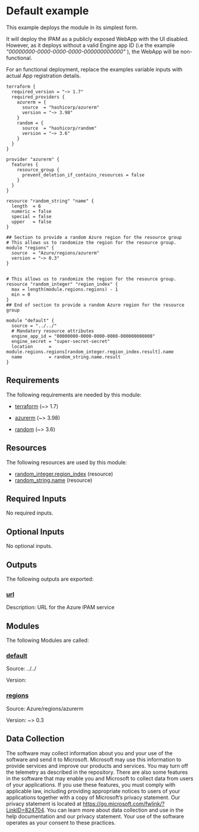 <!-- BEGIN_TF_DOCS -->
# Default example

This example deploys the module in its simplest form.

It will deploy the IPAM as a publicly exposed WebApp with the UI disabled. However, as it deploys without a valid Engine app ID (i.e the example *"00000000-0000-0000-0000-000000000000"* ), the WebApp will be non-functional.

For an functional deployment, replace the examples variable inputs with actual App registration details.

```hcl
terraform {
  required_version = "~> 1.7"
  required_providers {
    azurerm = {
      source  = "hashicorp/azurerm"
      version = "~> 3.98"
    }
    random = {
      source  = "hashicorp/random"
      version = "~> 3.6"
    }
  }
}

provider "azurerm" {
  features {
    resource_group {
      prevent_deletion_if_contains_resources = false
    }
  }
}

resource "random_string" "name" {
  length  = 6
  numeric = false
  special = false
  upper   = false
}

## Section to provide a random Azure region for the resource group
# This allows us to randomize the region for the resource group.
module "regions" {
  source  = "Azure/regions/azurerm"
  version = "~> 0.3"
}


# This allows us to randomize the region for the resource group.
resource "random_integer" "region_index" {
  max = length(module.regions.regions) - 1
  min = 0
}
## End of section to provide a random Azure region for the resource group

module "default" {
  source = "../../"
  # Mandatory resource attributes
  engine_app_id = "00000000-0000-0000-0000-000000000000"
  engine_secret = "super-secret-secret"
  location      = module.regions.regions[random_integer.region_index.result].name
  name          = random_string.name.result
}
```

<!-- markdownlint-disable MD033 -->
## Requirements

The following requirements are needed by this module:

- <a name="requirement_terraform"></a> [terraform](#requirement\_terraform) (~> 1.7)

- <a name="requirement_azurerm"></a> [azurerm](#requirement\_azurerm) (~> 3.98)

- <a name="requirement_random"></a> [random](#requirement\_random) (~> 3.6)

## Resources

The following resources are used by this module:

- [random_integer.region_index](https://registry.terraform.io/providers/hashicorp/random/latest/docs/resources/integer) (resource)
- [random_string.name](https://registry.terraform.io/providers/hashicorp/random/latest/docs/resources/string) (resource)

<!-- markdownlint-disable MD013 -->
## Required Inputs

No required inputs.

## Optional Inputs

No optional inputs.

## Outputs

The following outputs are exported:

### <a name="output_url"></a> [url](#output\_url)

Description: URL for the Azure IPAM service

## Modules

The following Modules are called:

### <a name="module_default"></a> [default](#module\_default)

Source: ../../

Version:

### <a name="module_regions"></a> [regions](#module\_regions)

Source: Azure/regions/azurerm

Version: ~> 0.3

<!-- markdownlint-disable-next-line MD041 -->
## Data Collection

The software may collect information about you and your use of the software and send it to Microsoft. Microsoft may use this information to provide services and improve our products and services. You may turn off the telemetry as described in the repository. There are also some features in the software that may enable you and Microsoft to collect data from users of your applications. If you use these features, you must comply with applicable law, including providing appropriate notices to users of your applications together with a copy of Microsoft’s privacy statement. Our privacy statement is located at <https://go.microsoft.com/fwlink/?LinkID=824704>. You can learn more about data collection and use in the help documentation and our privacy statement. Your use of the software operates as your consent to these practices.
<!-- END_TF_DOCS -->